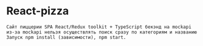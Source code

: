 # React-pizza
	Сайт пиццерии SPA React/Redux toolkit + TypeScript бекэнд на mockapi
	из-за mockapi нельзя осуществлять поиск сразу по категориям и названию
	Запуск npm install (зависимости), npm start.
